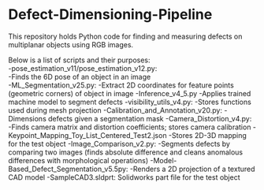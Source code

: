 # Defect-Dimensioning-Pipeline
This repository holds Python code for finding and measuring defects on multiplanar objects using RGB images. 

Below is a list of scripts and their purposes:<br>
-pose_estimation_v11/pose_estimation_v12.py:<br>
  -Finds the 6D pose of an object in an image<br>
-ML_Segmentation_v25.py: 
  -Extract 2D coordinates for feature points (geometric corners) of object in image
-Inference_v4_5.py
  -Applies trained machine model to segment defects
-visibility_utils_v4.py:
  -Stores functions used during mesh projection 
-Calibration_and_Annotation_v20.py:
  -Dimensions defects given a segmentation mask
-Camera_Distortion_v4.py: 
  -Finds camera matrix and distortion coefficients; stores camera calibration
-Keypoint_Mapping_Toy_List_Centered_Test2.json
  -Stores 2D-3D mapping for the test object
-Image_Comparison_v2.py: 
  -Segments defects by comparing two images (finds absolute difference and cleans anomalous differences with morphological operations)
-Model-Based_Defect_Segmentation_v5.5py:
  -Renders a 2D projection of a textured CAD model
-SampleCAD3.sldprt: Solidworks part file for the test object

